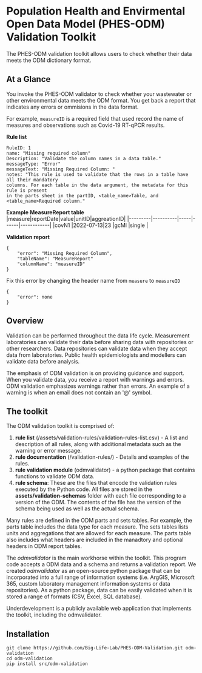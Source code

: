 # Population Health and Envirmental Open Data Model (PHES-ODM) Validation Toolkit

The PHES-ODM validation toolkit allows users to check whether their data meets the ODM dictionary format.

## At a Glance

You invoke the PHES-ODM validator to check whether your wastewater or other environmental data meets the ODM format. You get back a report that indicates any errors or ommisions in the data format.

For example, `measureID` is a required field that used record the name of measures and observations such as Covid-19 RT-qPCR results.

**Rule list**

```
RuleID: 1
name: "Missing required column"
Description: "Validate the column names in a data table."
messageType: "Error"
messageText: "Missing Required Column: "
notes: "This rule is used to validate that the rows in a table have all their mandatory
columns. For each table in the data argument, the metadata for this rule is present
in the parts sheet in the partID, <table_name>Table, and <table_name>Required column."
```

**Example MeasureReport table**
|measure|reportDate|value|unitID|aggreationID|
|---------|----------|-----|------|------------|
|covN1 |2022-07-13|23 |gcMl |single |

**Validation report**

```
{
    "error": "Missing Required Column",
    "tableName": "MeasureReport"
    "columnName": "measureID"
}
```

Fix this error by changing the header name from `measure` to `measureID`

```
{
    "error": none
}
```

## Overview

Validation can be performed throughout the data life cycle. Measurement laboratories can validate their data before sharing data with repositories or other researchers. Data repositories can validate data when they accept data from laboratories. Public health epidemiologists and modellers can validate data before analysis.

The emphasis of ODM validation is on providing guidance and support. When you validate data, you receive a report with warnings and errors. ODM validation emphasizes warnings rather than errors. An example of a warning is when an email does not contain an '\@' symbol.

## The toolkit

The ODM validation toolkit is comprised of:

1. **rule list** (/assets/validation-rules/validation-rules-list.csv) - A list and description of all rules, along with additional metadata such as the warning or error message.
2. **rule documentation** (/validation-rules/) - Details and examples of the rules.
3. **rule validation module** (odmvalidator) - a python package that contains functions to validate ODM data.
4. **rule schema**: These are the files that encode the validation rules executed by the Python code. All files are stored in the **assets/validation-schemas** folder with each file corresponding to a version of the ODM. The contents of the file has the version of the schema being used as well as the actual schema.

Many rules are defined in the ODM parts and sets tables. For example, the parts table includes the data type for each measure. The sets tables lists units and aggregations that are allowed for each measure. The parts table also includes what headers are included in the manadtory and optional headers in ODM report tables.

The _odmvalidator_ is the main workhorse within the toolkit. This program code accepts a ODM data and a schema and returns a validation report. We created _odmvalidator_ as an open-source python package that can be incorporated into a full range of information systems (i.e. ArgGIS, Microsoft 365, custom laboratory management information systems or data repositories). As a python package, data can be easily validated when it is stored a range of formats (CSV, Excel, SQL database).

Underdevelopment is a publicly available web application that implements the toolkit, including the odmvalidator.

## Installation

```
git clone https://github.com/Big-Life-Lab/PHES-ODM-Validation.git odm-validation
cd odm-validation
pip install src/odm-validation
```
